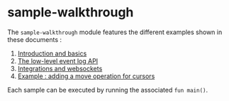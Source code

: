 # sample-walkthrough

The `sample-walkthrough` module features the different examples shown in these documents :

1. [Introduction and basics](echo/README.md)
2. [The low-level event log API](echo-core/README.md)
3. [Integrations and websockets](echo-transport/README.md)
4. [Example : adding a move operation for cursors](markdown/README.md)

Each sample can be executed by running the associated `fun main()`.
